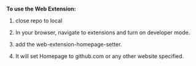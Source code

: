 **To use the Web Extension:**

1) close repo to local

2) In your browser, navigate to extensions and turn on developer mode.

3) add the web-extension-homepage-setter.

4) It will set Homepage to github.com or any other website specified.

